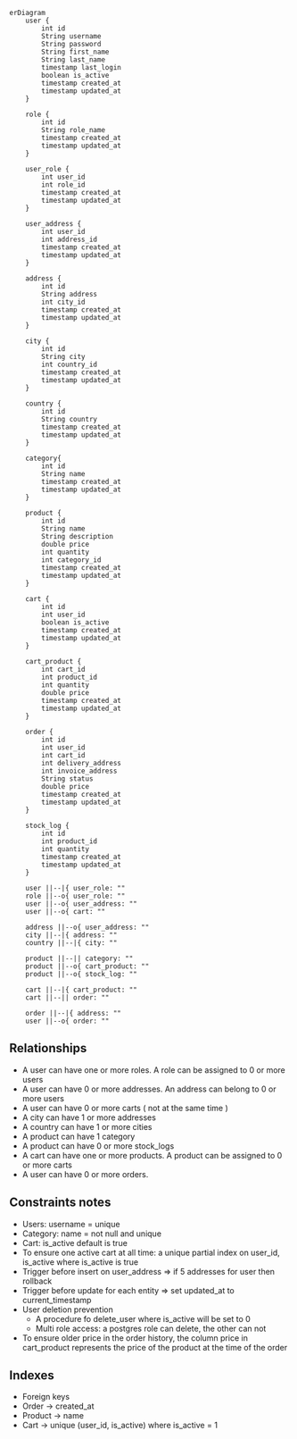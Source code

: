 ```mermaid
erDiagram
    user {
        int id
        String username
        String password
        String first_name
        String last_name
        timestamp last_login
        boolean is_active
        timestamp created_at
        timestamp updated_at
    }

    role {
        int id
        String role_name
        timestamp created_at
        timestamp updated_at
    }

    user_role {
        int user_id
        int role_id
        timestamp created_at
        timestamp updated_at
    }

    user_address {
        int user_id
        int address_id
        timestamp created_at
        timestamp updated_at
    }

    address {
        int id
        String address
        int city_id
        timestamp created_at
        timestamp updated_at
    }

    city {
        int id
        String city
        int country_id
        timestamp created_at
        timestamp updated_at
    }

    country {
        int id
        String country
        timestamp created_at
        timestamp updated_at
    }

    category{
        int id
        String name
        timestamp created_at
        timestamp updated_at
    }

    product {
        int id
        String name
        String description
        double price
        int quantity
        int category_id
        timestamp created_at
        timestamp updated_at
    }
    
    cart {
        int id
        int user_id
        boolean is_active
        timestamp created_at
        timestamp updated_at
    }

    cart_product {
        int cart_id
        int product_id
        int quantity
        double price
        timestamp created_at
        timestamp updated_at
    }

    order {
        int id
        int user_id
        int cart_id
        int delivery_address
        int invoice_address
        String status
        double price
        timestamp created_at
        timestamp updated_at
    }
    
    stock_log {
        int id
        int product_id
        int quantity
        timestamp created_at
        timestamp updated_at
    }

    user ||--|{ user_role: ""
    role ||--o{ user_role: ""
    user ||--o{ user_address: ""
    user ||--o{ cart: ""

    address ||--o{ user_address: ""
    city ||--|{ address: ""
    country ||--|{ city: ""

    product ||--|| category: ""
    product ||--o{ cart_product: ""
    product ||--o{ stock_log: ""
    
    cart ||--|{ cart_product: ""
    cart ||--|| order: ""

    order ||--|{ address: ""
    user ||--o{ order: ""
```
## Relationships
- A user can have one or more roles. A role can be assigned to 0 or more users
- A user can have 0 or more addresses. An address can belong to 0 or more users
- A user can have 0 or more carts ( not at the same time )
- A city can have 1 or more addresses
- A country can have 1 or more cities
- A product can have 1 category
- A product can have 0 or more stock_logs 
- A cart can have one or more products. A product can be assigned to 0 or more carts
- A user can have 0 or more orders.

## Constraints notes
- Users: username = unique
- Category: name = not null and unique
- Cart: is_active default is true
- To ensure one active cart at all time: a unique partial index on user_id, is_active where is_active is true
- Trigger before insert on user_address => if 5 addresses for user then rollback 
- Trigger before update for each entity => set updated_at to current_timestamp
- User deletion prevention
  - A procedure fo delete_user where is_active will be set to 0
  - Multi role access: a postgres role can delete, the other can not
- To ensure older price in the order history, the column price in cart_product represents the price of the product at the time of the order

## Indexes
- Foreign keys
- Order -> created_at
- Product -> name
- Cart -> unique (user_id, is_active) where is_active = 1